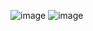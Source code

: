 ![image](https://github.com/user-attachments/assets/1f00060a-9537-4608-b8dc-3d047f6c5c64)
![image](https://github.com/user-attachments/assets/a5c0ae28-71b6-476d-904d-0adb10f7306d)
